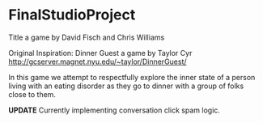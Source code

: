 # FinalStudioProject

Title a game by David Fisch and Chris Williams

Original Inspiration: Dinner Guest a game by Taylor Cyr
http://gcserver.magnet.nyu.edu/~taylor/DinnerGuest/

In this game we attempt to respectfully explore the inner state of a person living with an eating 
disorder as they go to dinner with a group of folks close to them.

**UPDATE**
Currently implementing conversation click spam logic.
